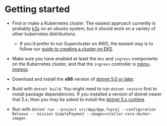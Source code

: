 # Getting started

  - Find or make a Kubernetes cluster. The easiest approach currently is probably [k3s](k3s.md) on an ubuntu system, but it should work on a variety of other kubernetes distributions.
    - If you'd prefer to run Supercluster on AWS, the easiest way is to follow our [guide to creating a cluster on EKS](eks.md).

  - Make sure you have enabled at least the `dns` and `ingress` components on the Kubernetes cluster, and that the `ingress` controller is [nginx-ingress](https://kubernetes.github.io/ingress-nginx/).

  - Download and install the **x86** version of [dotnet 5.0 or later](https://dotnet.microsoft.com/download).

  - Build with `dotnet build`. You might need to run `dotnet restore` first to install package dependencies. If you installed a version of dotnet newer that 5.x, then you may be asked to install the [dotnet 5.x runtime](https://dotnet.microsoft.com/en-us/download/dotnet/5.0).

  - Run with `dotnet run --project src/App/App.fsproj --configuration Release -- mission SimplePayment --image=<stellar-core-docker-image>`
